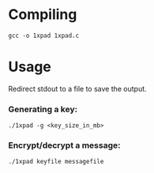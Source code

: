 # Compiling

`gcc -o 1xpad 1xpad.c`

# Usage

Redirect stdout to a file to save the output.

### Generating a key:

`./1xpad -g <key_size_in_mb>`

### Encrypt/decrypt a message:

`./1xpad keyfile messagefile`

